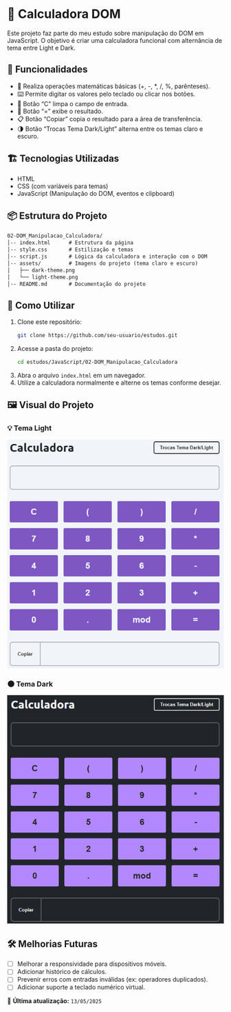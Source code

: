 # 🧮 Calculadora DOM

Este projeto faz parte do meu estudo sobre manipulação do DOM em JavaScript. O objetivo é criar uma calculadora funcional com alternância de tema entre Light e Dark.

## 🚀 Funcionalidades

- 🧠 Realiza operações matemáticas básicas (+, -, *, /, %, parênteses).
- ⌨️ Permite digitar os valores pelo teclado ou clicar nos botões.
- 🧹 Botão “C” limpa o campo de entrada.
- 🟰 Botão “=” exibe o resultado.
- 📋 Botão “Copiar” copia o resultado para a área de transferência.
- 🌗 Botão “Trocas Tema Dark/Light” alterna entre os temas claro e escuro.

## 🏗️ Tecnologias Utilizadas

- HTML
- CSS (com variáveis para temas)
- JavaScript (Manipulação do DOM, eventos e clipboard)

## 📦 Estrutura do Projeto

```
02-DOM_Manipulacao_Calculadora/
│-- index.html      # Estrutura da página
│-- style.css       # Estilização e temas
│-- script.js       # Lógica da calculadora e interação com o DOM
│-- assets/         # Imagens do projeto (tema claro e escuro)
│   ├── dark-theme.png
│   └── light-theme.png
│-- README.md       # Documentação do projeto
```

## 🎯 Como Utilizar

1. Clone este repositório:
   ```sh
   git clone https://github.com/seu-usuario/estudos.git
   ```
2. Acesse a pasta do projeto:
   ```sh
   cd estudos/JavaScript/02-DOM_Manipulacao_Calculadora
   ```
3. Abra o arquivo `index.html` em um navegador.
4. Utilize a calculadora normalmente e alterne os temas conforme desejar.

## 🖼️ Visual do Projeto

### 💡 Tema Light
![Tema Light](./assets/light-theme.png)

### 🌑 Tema Dark
![Tema Dark](./assets/dark-theme.png)

## 🛠️ Melhorias Futuras

- [ ] Melhorar a responsividade para dispositivos móveis.
- [ ] Adicionar histórico de cálculos.
- [ ] Prevenir erros com entradas inválidas (ex: operadores duplicados).
- [ ] Adicionar suporte a teclado numérico virtual.

📌 **Última atualização:** `13/05/2025`
